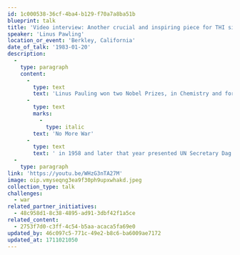 ```yaml
---
id: 1c000538-36cf-4ba4-b129-f70a7a8ba51b
blueprint: talk
title: 'Video interview: Another crucial and inspiring piece for THI site!  Conversations with history" Linus Pawling on peace'
speaker: 'Linus Pawling'
location_or_event: 'Berkley, California'
date_of_talk: '1983-01-20'
description:
  -
    type: paragraph
    content:
      -
        type: text
        text: 'Linus Pauling won two Nobel Prizes, in Chemistry and for Peace. This hour-long interview is powerful introduction to his hard and graceful work for world peace, beginning in 1945. He published his book '
      -
        type: text
        marks:
          -
            type: italic
        text: 'No More War'
      -
        type: text
        text: ' in 1958 and later that year presented UN Secretary Dag Hammerskold with a document for peace signed by 11,000 scientists.'
  -
    type: paragraph
link: 'https://youtu.be/WHzG3nTA27M'
image: oip.vmyseqng3ea9f30ph9upxwhakd.jpeg
collection_type: talk
challenges:
  - war
related_partner_initiatives:
  - 48c958d1-8c38-4895-ad91-3dbf42f1a5ce
related_content:
  - 2753f7d0-c3ff-4c54-b5aa-acaca5fa69e0
updated_by: 46c097c5-771c-49e2-b8c6-ba6009ae7172
updated_at: 1711021050
---
```

